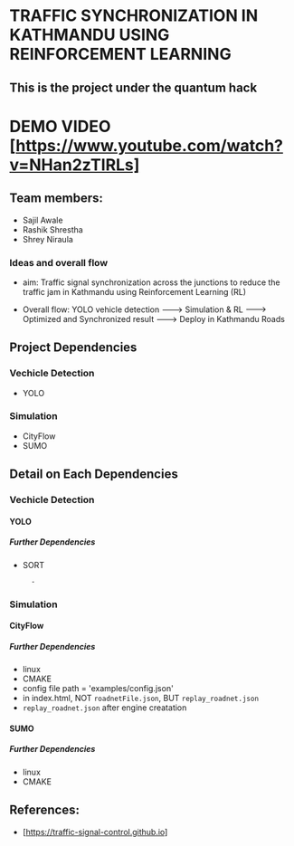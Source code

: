 # TRAFFIC SYNCHRONIZATION IN KATHMANDU USING REINFORCEMENT LEARNING
## This is the project under the quantum hack

# DEMO VIDEO [https://www.youtube.com/watch?v=NHan2zTlRLs]

## Team members:
- Sajil Awale
- Rashik Shrestha
- Shrey Niraula

### Ideas and overall flow
- aim: Traffic signal synchronization across the junctions to reduce the traffic jam in Kathmandu using Reinforcement Learning (RL)

- Overall flow: YOLO vehicle detection ---> Simulation & RL ---> Optimized and Synchronized result ---> Deploy in Kathmandu Roads


## Project Dependencies
### Vechicle Detection
- YOLO 


### Simulation
- CityFlow 
- SUMO 


## Detail on Each Dependencies
### Vechicle Detection
#### YOLO 
##### Further Dependencies
- SORT

		- 
### Simulation
#### CityFlow  
##### Further Dependencies
- linux
- CMAKE
- config file path = 'examples/config.json'
- in index.html, NOT `roadnetFile.json`, BUT `replay_roadnet.json`
- `replay_roadnet.json` after engine creatation 


#### SUMO 
##### Further Dependencies
- linux
- CMAKE



## References:
- [https://traffic-signal-control.github.io]




